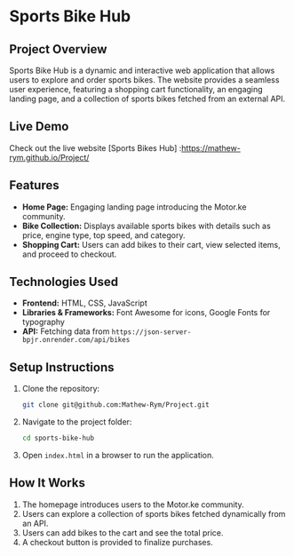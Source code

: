 # Sports Bike Hub

## Project Overview
Sports Bike Hub is a dynamic and interactive web application that allows users to explore and order sports bikes. The website provides a seamless user experience, featuring a shopping cart functionality, an engaging landing page, and a collection of sports bikes fetched from an external API.

## Live Demo
Check out the live website [Sports Bikes Hub] :https://mathew-rym.github.io/Project/

## Features
- **Home Page:** Engaging landing page introducing the Motor.ke community.
- **Bike Collection:** Displays available sports bikes with details such as price, engine type, top speed, and category.
- **Shopping Cart:** Users can add bikes to their cart, view selected items, and proceed to checkout.

## Technologies Used
- **Frontend:** HTML, CSS, JavaScript
- **Libraries & Frameworks:** Font Awesome for icons, Google Fonts for typography
- **API:** Fetching data from `https://json-server-bpjr.onrender.com/api/bikes`

## Setup Instructions
1. Clone the repository:
   ```sh
   git clone git@github.com:Mathew-Rym/Project.git
   ```
2. Navigate to the project folder:
   ```sh
   cd sports-bike-hub
   ```
3. Open `index.html` in a browser to run the application.

## How It Works
1. The homepage introduces users to the Motor.ke community.
2. Users can explore a collection of sports bikes fetched dynamically from an API.
3. Users can add bikes to the cart and see the total price.
4. A checkout button is provided to finalize purchases.

